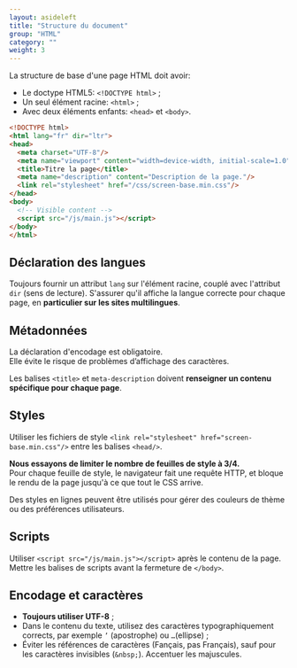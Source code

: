 ```yaml
---
layout: asideleft
title: "Structure du document"
group: "HTML"
category: ""
weight: 3
---
```


La structure de base d'une page HTML doit avoir:

* Le doctype HTML5: `<!DOCTYPE html>` ;
* Un seul élément racine: `<html>` ;
* Avec deux éléments enfants: `<head>` et `<body>`.

```html
<!DOCTYPE html>
<html lang="fr" dir="ltr">
<head>
  <meta charset="UTF-8"/>
  <meta name="viewport" content="width=device-width, initial-scale=1.0"/>
  <title>Titre la page</title>
  <meta name="description" content="Description de la page."/>
  <link rel="stylesheet" href="/css/screen-base.min.css"/>
</head>
<body>
  <!-- Visible content -->
  <script src="/js/main.js"></script>
</body>
</html>
```

## Déclaration des langues

Toujours fournir un attribut `lang` sur l'élément racine, couplé avec l'attribut `dir` (sens de lecture). S'assurer qu'il affiche la langue correcte pour chaque page, en **particulier sur les sites multilingues**.

## Métadonnées

La déclaration d'encodage est obligatoire.  
Elle évite le risque de problèmes d’affichage des caractères.

Les balises `<title>` et `meta-description` doivent **renseigner un contenu spécifique pour chaque page**.

## Styles

Utiliser les fichiers de style `<link rel="stylesheet" href="screen-base.min.css"/>` entre les balises `<head/>`.

**Nous essayons de limiter le nombre de feuilles de style à 3/4.**    
Pour chaque feuille de style, le navigateur fait une requête HTTP, et bloque le rendu de la page jusqu'à ce que tout le CSS arrive.

Des styles en lignes peuvent être utilisés pour gérer des couleurs de thème ou des préférences utilisateurs.

## Scripts

Utiliser `<script src="/js/main.js"></script>` après le contenu de la page.  
Mettre les balises de scripts avant la fermeture de `</body>`.

## Encodage et caractères

* **Toujours utiliser UTF-8** ;
* Dans le contenu du texte, utilisez des caractères typographiquement corrects, par exemple `’` (apostrophe) ou `…`(ellipse) ;
* Éviter les références de caractères (Fançais, pas Fran&#231;ais), sauf pour les caractères invisibles (`&nbsp;`). Accentuer les majuscules.
